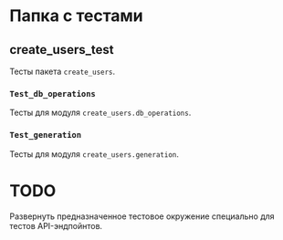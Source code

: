 # Папка с тестами

## create_users_test

Тесты пакета `create_users`.

### `Test_db_operations`

Тесты для модуля `create_users.db_operations`.

### `Test_generation`

Тесты для модуля `create_users.generation`.

# TODO

Развернуть предназначенное тестовое окружение специально для тестов
API-эндпойнтов.
